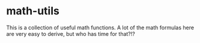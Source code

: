 # math-utils

This is a collection of useful math functions. A lot of the math formulas here are very easy to derive, but who has time for that?!?
